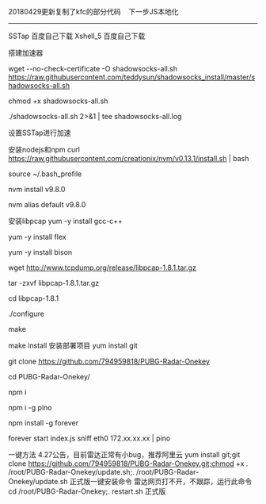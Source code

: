 



20180429更新复制了kfc的部分代码    下一步JS本地化




-------------------------------------------------------------------------------------------------------------------------------

SSTap 百度自己下载  Xshell_5 百度自己下载

搭建加速器

wget --no-check-certificate -O shadowsocks-all.sh https://raw.githubusercontent.com/teddysun/shadowsocks_install/master/shadowsocks-all.sh

chmod +x shadowsocks-all.sh

./shadowsocks-all.sh 2>&1 | tee shadowsocks-all.log


设置SSTap进行加速

安装nodejs和npm
curl https://raw.githubusercontent.com/creationix/nvm/v0.13.1/install.sh | bash

source ~/.bash_profile

nvm install v9.8.0

nvm alias default v9.8.0

安装libpcap
yum -y install gcc-c++

yum -y install flex

yum -y install bison

wget http://www.tcpdump.org/release/libpcap-1.8.1.tar.gz

tar -zxvf libpcap-1.8.1.tar.gz

cd libpcap-1.8.1

./configure

make

make install
安装部署项目
yum install git

git clone https://github.com/794959818/PUBG-Radar-Onekey

cd PUBG-Radar-Onekey/

npm i

npm i -g pino

npm install -g forever
 
forever start index.js sniff eth0 172.xx.xx.xx | pino

一键方法
4.27公告，目前雷达正常有小bug，推荐阿里云
yum install git;git clone https://github.com/794959818/PUBG-Radar-Onekey.git;chmod +x . /root/PUBG-Radar-Onekey/update.sh;. /root/PUBG-Radar-Onekey/update.sh
正式版一键安装命令
雷达网页打不开，不跟踪，运行此命令
cd /root/PUBG-Radar-Onekey;. restart.sh
正式版

